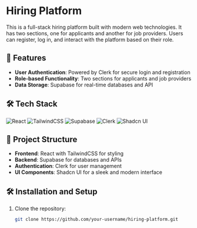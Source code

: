 # Hiring Platform

This is a full-stack hiring platform built with modern web technologies. It has two sections, one for applicants and another for job providers. Users can register, log in, and interact with the platform based on their role.

## 🚀 Features

- **User Authentication**: Powered by Clerk for secure login and registration
- **Role-based Functionality**: Two sections for applicants and job providers
- **Data Storage**: Supabase for real-time databases and API

## 🛠️ Tech Stack

![React](https://img.shields.io/badge/React-20232A?style=for-the-badge&logo=react&logoColor=61DAFB)
![TailwindCSS](https://img.shields.io/badge/Tailwind_CSS-38B2AC?style=for-the-badge&logo=tailwind-css&logoColor=white)
![Supabase](https://img.shields.io/badge/Supabase-3ECF8E?style=for-the-badge&logo=supabase&logoColor=white)
![Clerk](https://img.shields.io/badge/Clerk-F694FF?style=for-the-badge&logo=clerk&logoColor=white)
![Shadcn UI](https://img.shields.io/badge/Shadcn_UI-0D0D0D?style=for-the-badge&logo=shadcnui&logoColor=white)

## 📂 Project Structure

- **Frontend**: React with TailwindCSS for styling
- **Backend**: Supabase for databases and APIs
- **Authentication**: Clerk for user management
- **UI Components**: Shadcn UI for a sleek and modern interface

## 🛠️ Installation and Setup

1. Clone the repository:
   ```bash
   git clone https://github.com/your-username/hiring-platform.git
